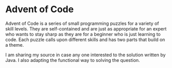 Advent of Code
==============

Advent of Code is a series of small programming puzzles for a variety of skill levels. They are self-contained and are just as appropriate for an expert who wants to stay sharp as they are for a beginner who is just learning to code. Each puzzle calls upon different skills and has two parts that build on a theme.

I am sharing my source in case any one interested to the solution written by Java.
I also adapting the functional way to solving the question.
